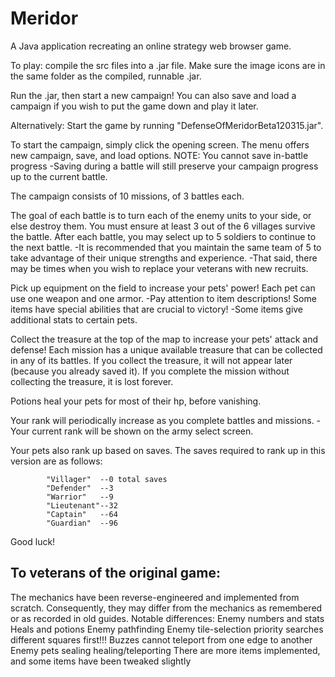 # Meridor
A Java application recreating an online strategy web browser game.

To play: compile the src files into a .jar file.
Make sure the image icons are in the same folder as the compiled, runnable .jar.

Run the .jar, then start a new campaign!
You can also save and load a campaign if you wish to put the game down and play it later.

Alternatively:
Start the game by running "DefenseOfMeridorBeta120315.jar".

To start the campaign, simply click the opening screen. The menu offers new campaign, save, and load options.
NOTE: You cannot save in-battle progress
-Saving during a battle will still preserve your campaign progress up to the current battle.

The campaign consists of 10 missions, of 3 battles each.

The goal of each battle is to turn each of the enemy units to your side, or else destroy them.
You must ensure at least 3 out of the 6 villages survive the battle.
After each battle, you may select up to 5 soldiers to continue to the next battle.
-It is recommended that you maintain the same team of 5 to take advantage of their unique strengths and experience.
-That said, there may be times when you wish to replace your veterans with new recruits.

Pick up equipment on the field to increase your pets' power! Each pet can use one weapon and one armor.
-Pay attention to item descriptions! Some items have special abilities that are crucial to victory!
-Some items give additional stats to certain pets.

Collect the treasure at the top of the map to increase your pets' attack and defense!
Each mission has a unique available treasure that can be collected in any of its battles.
If you collect the treasure, it will not appear later (because you already saved it).
If you complete the mission without collecting the treasure, it is lost forever.

Potions heal your pets for most of their hp, before vanishing.

Your rank will periodically increase as you complete battles and missions.
-Your current rank will be shown on the army select screen.

Your pets also rank up based on saves. The saves required to rank up in this version are as follows:

			"Villager"  --0 total saves
			"Defender"  --3
			"Warrior"   --9
			"Lieutenant"--32
			"Captain"   --64
			"Guardian"  --96

Good luck!

## To veterans of the original game:

The mechanics have been reverse-engineered and implemented from scratch.
Consequently, they may differ from the mechanics as remembered or as recorded in old guides.
Notable differences:
Enemy numbers and stats
Heals and potions
Enemy pathfinding
Enemy tile-selection priority searches different squares first!!!
Buzzes cannot teleport from one edge to another
Enemy pets sealing healing/teleporting
There are more items implemented, and some items have been tweaked slightly
